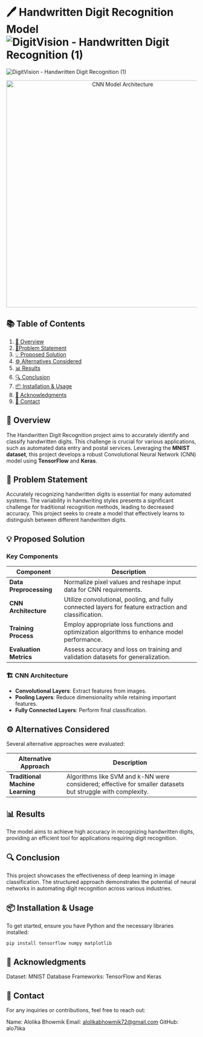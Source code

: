 # 🖊️ Handwritten Digit Recognition Model![DigitVision - Handwritten Digit Recognition (1)](https://github.com/user-attachments/assets/87fcdec9-2e50-424a-9f15-a5a6b9b9931c)
![DigitVision - Handwritten Digit Recognition (1)](https://github.com/user-attachments/assets/2a5499ca-88c4-4432-ba87-68e03d0fd0f4)


<div align="center">
  <img src="https://raw.githubusercontent.com/alo7lika/ML-Nexus/refs/heads/main/Handwritten%20Digit%20Recognition/DigitVision%20-%20Handwritten%20Digit%20Recognition%20(1).png" alt="CNN Model Architecture" width="600"/>
</div>


## 📚 Table of Contents
1. [📖 Overview](#-overview)
2. [🚀Problem Statement](#-problem-statement)
3. [💡 Proposed Solution](#-proposed-solution)
4. [⚙️ Alternatives Considered](#-alternatives-considered)
5. [📊 Results](#-results)
6. [🔍 Conclusion](#-conclusion)
7. [📦 Installation & Usage](#-installation--usage)
8. [🤝 Acknowledgments](#-acknowledgments)
9. [📧 Contact](#-contact)
   
## 📖 Overview
The Handwritten Digit Recognition project aims to accurately identify and classify handwritten digits. This challenge is crucial for various applications, such as automated data entry and postal services. Leveraging the **MNIST dataset**, this project develops a robust Convolutional Neural Network (CNN) model using **TensorFlow** and **Keras**.

## 🚀 Problem Statement
Accurately recognizing handwritten digits is essential for many automated systems. The variability in handwriting styles presents a significant challenge for traditional recognition methods, leading to decreased accuracy. This project seeks to create a model that effectively learns to distinguish between different handwritten digits.

## 💡 Proposed Solution
### Key Components

| Component            | Description                                                                                     |
|----------------------|-------------------------------------------------------------------------------------------------|
| **Data Preprocessing** | Normalize pixel values and reshape input data for CNN requirements.                           |
| **CNN Architecture** | Utilize convolutional, pooling, and fully connected layers for feature extraction and classification. |
| **Training Process** | Employ appropriate loss functions and optimization algorithms to enhance model performance.     |
| **Evaluation Metrics**| Assess accuracy and loss on training and validation datasets for generalization.               |

### 🏗️ CNN Architecture
- **Convolutional Layers**: Extract features from images.
- **Pooling Layers**: Reduce dimensionality while retaining important features.
- **Fully Connected Layers**: Perform final classification.

## ⚙️ Alternatives Considered
Several alternative approaches were evaluated:

| Alternative Approach           | Description                                                                             |
|--------------------------------|-----------------------------------------------------------------------------------------|
| **Traditional Machine Learning**| Algorithms like SVM and k-NN were considered; effective for smaller datasets but struggle with complexity. |

## 📊 Results
The model aims to achieve high accuracy in recognizing handwritten digits, providing an efficient tool for applications requiring digit recognition.

## 🔍 Conclusion
This project showcases the effectiveness of deep learning in image classification. The structured approach demonstrates the potential of neural networks in automating digit recognition across various industries.

## 📦 Installation & Usage
To get started, ensure you have Python and the necessary libraries installed:

```bash
pip install tensorflow numpy matplotlib
```
## 🤝 Acknowledgments
Dataset: MNIST Database
Frameworks: TensorFlow and Keras

## 📧 Contact
For any inquiries or contributions, feel free to reach out:

Name: Alolika Bhowmik
Email: alolikabhowmik72@gmail.com
GitHub: alo7lika
